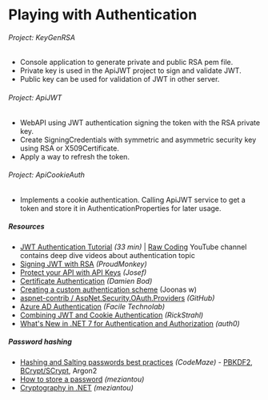 # Playing with Authentication

###### Project: KeyGenRSA

- Console application to generate private and public RSA pem file.
- Private key is used in the ApiJWT project to sign and validate JWT.
- Public key can be used for validation of JWT in other server.

###### Project: ApiJWT

- WebAPI using JWT authentication signing the token with the RSA private key.
- Create SigningCredentials with symmetric and asymmetric security key using RSA or X509Certificate.
- Apply a way to refresh the token.

###### Project: ApiCookieAuth

- Implements a cookie authentication. Calling ApiJWT service to get a token and store it in AuthenticationProperties for later usage.

##### Resources
- [JWT Authentication Tutorial](https://youtu.be/8FvN5bhVYxY) *(33 min)* | [Raw Coding](https://www.youtube.com/@RawCoding/videos) YouTube channel contains deep dive videos about authentication topic
- [Signing JWT with RSA](https://vmsdurano.com/-net-core-3-1-signing-jwt-with-rsa/) *(ProudMonkey)*
- [Protect your API with API Keys](https://josefottosson.se/asp-net-core-protect-your-api-with-api-keys/) *(Josef)*
- [Certificate Authentication](https://damienbod.com/2019/06/13/certificate-authentication-in-asp-net-core-3-0/) *(Damien Bod)*
- [Creating a custom authentication scheme](https://joonasw.net/view/creating-auth-scheme-in-aspnet-core-2/) (Joonas w)
- [aspnet-contrib / AspNet.Security.OAuth.Providers](https://github.com/aspnet-contrib/AspNet.Security.OAuth.Providers) *(GitHub)*
- [Azure AD Authentication](https://www.faciletechnolab.com/blog/2021/4/13/how-to-implement-azure-ad-authentication-in-aspnet-core-50-web-application) *(Facile Technolab)*
- [Combining JWT and Cookie Authentication](https://weblog.west-wind.com/posts/2022/Mar/29/Combining-Bearer-Token-and-Cookie-Auth-in-ASPNET) *(RickStrahl)*
- [What's New in .NET 7 for Authentication and Authorization](https://auth0.com/blog/whats-new-in-dotnet-7-for-authentication-and-authorization) *(auth0)*

##### Password hashing
- [Hashing and Salting passwords best practices](https://code-maze.com/csharp-hashing-salting-passwords-best-practices/) *(CodeMaze)* - [PBKDF2](Playing_with_JWT/Playing_with_JWT/Hashing_PBKDF2.cs), [BCrypt/SCrypt](https://github.com/BcryptNet/bcrypt.net), Argon2
- [How to store a password](https://www.meziantou.net/how-to-store-a-password-in-a-web-application.htm) *(meziantou)*
- [Cryptography in .NET](https://www.meziantou.net/cryptography-in-dotnet.htm) *(meziantou)*

